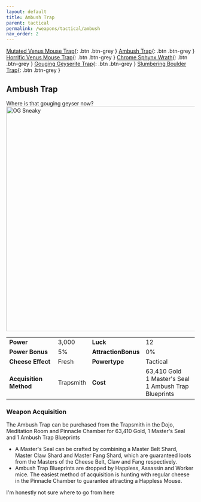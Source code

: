 ```yaml
---
layout: default
title: Ambush Trap
parent: tactical
permalink: /weapons/tactical/ambush
nav_order: 2
---
```


<span class="fs-1">[Mutated Venus Mouse Trap](/weapons/tactical/mvmt){: .btn .btn-grey } </span><span class="fs-1"> [Ambush Trap](/weapons/tactical/ambush){: .btn .btn-grey } </span><span class="fs-1"> [Horrific Venus Mouse Trap](/weapons/tactical/hvmt){: .btn .btn-grey } </span><span class="fs-1"> [Chrome Sphynx Wrath](/weapons/tactical/csw){: .btn .btn-grey } </span><span class="fs-1"> [Gouging Geyserite Trap](/weapons/tactical/ggt){: .btn .btn-grey } </span><span class="fs-1"> [Slumbering Boulder Trap](/weapons/tactical/sbt){: .btn .btn-grey } </span>

## Ambush Trap

Where is that gouging geyser now?
<img src="/assets/images/weapons/ambush.png" alt="OG Sneaky" width="600">

|                        |           |                     |                                                                |
| ---------------------- | --------- | ------------------- | -------------------------------------------------------------- |
| **Power**              | 3,000     | **Luck**            | 12                                                             |
| **Power Bonus**        | 5%        | **AttractionBonus** | 0%                                                             |
| **Cheese Effect**      | Fresh     | **Powertype**       | Tactical                                                       |
| **Acquisition Method** | Trapsmith | **Cost**            | 63,410 Gold <br> 1 Master's Seal <br> 1 Ambush Trap Blueprints |

### Weapon Acquisition

The Ambush Trap can be purchased from the Trapsmith in the Dojo, Meditation Room and Pinnacle Chamber for 63,410 Gold, 1 Master's Seal and 1 Ambush Trap Blueprints

- A Master's Seal can be crafted by combining a Master Belt Shard, Master Claw Shard and Master Fang Shard, which are guaranteed loots from the Masters of the Cheese Belt, Claw and Fang respectively.
- Ambush Trap Blueprints are dropped by Happless, Assassin and Worker mice. The easiest method of acquisition is hunting with regular cheese in the Pinnacle Chamber to guarantee attracting a Happless Mouse.

I'm honestly not sure where to go from here
